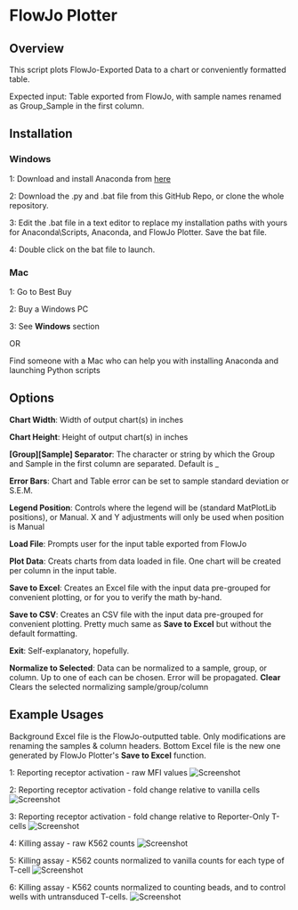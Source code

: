 # FlowJo Plotter

## Overview
This script plots FlowJo-Exported Data to a chart or conveniently formatted table.

Expected input: Table exported from FlowJo, with sample names renamed as Group_Sample in the first column.

## Installation

### Windows

1: Download and install Anaconda from [here](https://docs.anaconda.com/anaconda/install/)

2: Download the .py and .bat file from this GitHub Repo, or clone the whole repository.

3: Edit the .bat file in a text editor to replace my installation paths with yours for Anaconda\Scripts, Anaconda, and FlowJo Plotter. Save the bat file.

4: Double click on the bat file to launch.

### Mac

1: Go to Best Buy

2: Buy a Windows PC

3: See **Windows** section

OR

Find someone with a Mac who can help you with installing Anaconda and launching Python scripts

## Options

**Chart Width**: Width of output chart(s) in inches

**Chart Height**: Height of output chart(s) in inches

**[Group][Sample] Separator**: The character or string by which the Group and Sample in the first column are separated. Default is _

**Error Bars**: Chart and Table error can be set to sample standard deviation or S.E.M.

**Legend Position**: Controls where the legend will be (standard MatPlotLib positions), or Manual. X and Y adjustments will only be used when position is Manual

**Load File**: Prompts user for the input table exported from FlowJo

**Plot Data**: Creats charts from data loaded in file. One chart will be created per column in the input table.

**Save to Excel**: Creates an Excel file with the input data pre-grouped for convenient plotting, or for you to verify the math by-hand.

**Save to CSV**: Creates an CSV file with the input data pre-grouped for convenient plotting. Pretty much same as **Save to Excel** but without the default formatting.

**Exit**: Self-explanatory, hopefully.

**Normalize to Selected**: Data can be normalized to a sample, group, or column. Up to one of each can be chosen. Error will be propagated.
**Clear** Clears the selected normalizing sample/group/column

## Example Usages

Background Excel file is the FlowJo-outputted table. Only modifications are renaming the samples & column headers.
Bottom Excel file is the new one generated by FlowJo Plotter's **Save to Excel** function.

1: Reporting receptor activation - raw MFI values
![Screenshot](https://raw.github.com/dpiraner/FlowJoPlotter/main/Docs/Img/Example1.PNG)

2: Reporting receptor activation - fold change relative to vanilla cells
![Screenshot](https://raw.github.com/dpiraner/FlowJoPlotter/main/Docs/Img/Example2.PNG)

3: Reporting receptor activation - fold change relative to Reporter-Only T-cells
![Screenshot](https://raw.github.com/dpiraner/FlowJoPlotter/main/Docs/Img/Example3.PNG)

4: Killing assay - raw K562 counts
![Screenshot](https://raw.github.com/dpiraner/FlowJoPlotter/main/Docs/Img/Example4.PNG)

5: Killing assay - K562 counts normalized to vanilla counts for each type of T-cell
![Screenshot](https://raw.github.com/dpiraner/FlowJoPlotter/main/Docs/Img/Example5.PNG)

6: Killing assay - K562 counts normalized to counting beads, and to control wells with untransduced T-cells.
![Screenshot](https://raw.github.com/dpiraner/FlowJoPlotter/main/Docs/Img/Example6.PNG)
